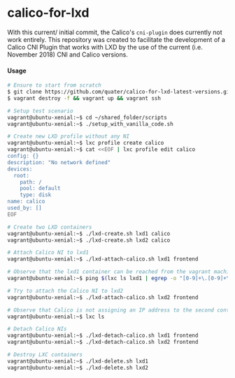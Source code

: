 # calico-for-lxd

With this current/ initial commit, the Calico's `cni-plugin` does currently not work entirely. This repository was created to facilitate the development of a Calico CNI Plugin that works with LXD by the use of the current (i.e. November 2018) CNI and Calico versions.

#### Usage

```BASH
# Ensure to start from scratch
$ git clone https://github.com/quater/calico-for-lxd-latest-versions.git
$ vagrant destroy -f && vagrant up && vagrant ssh

# Setup test scenario
vagrant@ubuntu-xenial:~$ cd ~/shared_folder/scripts
vagrant@ubuntu-xenial:~$ ./setup_with_vanilla_code.sh

# Create new LXD profile without any NI
vagrant@ubuntu-xenial:~$ lxc profile create calico
vagrant@ubuntu-xenial:~$ cat <<EOF | lxc profile edit calico
config: {}
description: "No network defined"
devices:   
  root:
    path: /
    pool: default
    type: disk
name: calico
used_by: []
EOF

# Create two LXD containers
vagrant@ubuntu-xenial:~$ ./lxd-create.sh lxd1 calico
vagrant@ubuntu-xenial:~$ ./lxd-create.sh lxd2 calico

# Attach Calico NI to lxd1
vagrant@ubuntu-xenial:~$ ./lxd-attach-calico.sh lxd1 frontend

# Observe that the lxd1 container can be reached from the vagrant machine
vagrant@ubuntu-xenial:~$ ping $(lxc ls lxd1 | egrep -o "[0-9]+\.[0-9]+\.[0-9]+\.[0-9]+")

# Try to attach the Calico NI to lxd2
vagrant@ubuntu-xenial:~$ ./lxd-attach-calico.sh lxd2 frontend

# Observe that Calico is not assigning an IP address to the second container lxd2
vagrant@ubuntu-xenial:~$ lxc ls

# Detach Calico NIs
vagrant@ubuntu-xenial:~$ ./lxd-detach-calico.sh lxd1 frontend
vagrant@ubuntu-xenial:~$ ./lxd-detach-calico.sh lxd2 frontend

# Destroy LXC containers
vagrant@ubuntu-xenial:~$ ./lxd-delete.sh lxd1
vagrant@ubuntu-xenial:~$ ./lxd-delete.sh lxd2
```